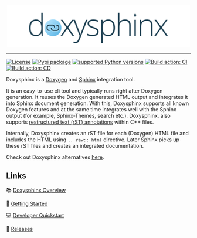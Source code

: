 <!--
=====================================================================================
 C O P Y R I G H T
-------------------------------------------------------------------------------------
 Copyright (c) 2022 by Robert Bosch GmbH. All rights reserved.

 Author(s):
 - Markus Braun, :em engineering methods AG (contracted by Robert Bosch GmbH)
 - Nirmal Sasidharan, Robert Bosch Gmbh
 - Wolfgang Ulmer, Robert Bosch GmbH
=====================================================================================
-->

<div align="center">

<img src="https://raw.githubusercontent.com/boschglobal/doxysphinx/main/docs/resources/doxysphinx_logo.svg" alt="doxysphinx" width=500 />

</div>

---

[![License](https://img.shields.io/badge/license-MIT-green)](LICENSE.md)
[![Pypi package](https://img.shields.io/pypi/v/doxysphinx)](https://pypi.org/project/doxysphinx/)
[![supported Python versions](https://img.shields.io/pypi/pyversions/doxysphinx)](https://pypi.org/project/doxysphinx/)
[![Build action: CI](https://github.com/boschglobal/doxysphinx/actions/workflows/ci.yml/badge.svg?branch=main)](https://github.com/boschglobal/doxysphinx/actions/workflows/ci.yml)
[![Build action: CD](https://github.com/boschglobal/doxysphinx/actions/workflows/cd.yml/badge.svg?tag=latest)](https://github.com/boschglobal/doxysphinx/actions/workflows/cd.yml)

Doxysphinx is a [Doxygen](https://doxygen.nl) and [Sphinx](https://sphinx-doc.org) integration tool.

It is an easy-to-use cli tool and typically runs right after Doxygen generation.
It reuses the Doxygen generated HTML output and integrates it into Sphinx document generation.
With this, Doxysphinx supports all known Doxygen features and at the same time integrates well with the Sphinx output (for example, Sphinx-Themes, search etc.).
Doxysphinx, also supports [restructured text (rST) annotations](https://github.com/boschglobal/doxysphinx/blob/main/docs/using_rst_in_doxygen.md) within C++ files.

Internally, Doxysphinx creates an rST file for each (Doxygen) HTML file and includes the HTML using `.. raw:: html` directive.
Later Sphinx picks up these rST files and creates an integrated documentation.

Check out Doxysphinx alternatives [here](https://github.com/boschglobal/doxysphinx/blob/main/docs/alternatives.md).

## Links

📚 [Doxysphinx Overview](https://boschglobal.github.io/doxysphinx)

🚀 [Getting Started](https://boschglobal.github.io/doxysphinx/docs/getting_started.html)

💻 [Developer Quickstart](https://boschglobal.github.io/doxysphinx/docs/dev_guide.html)

🤖 [Releases](https://github.com/boschglobal/doxysphinx/releases)
